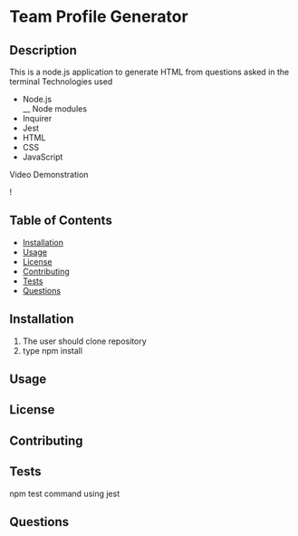 # Team Profile Generator

## Description
This is a node.js application to generate HTML from questions asked in the terminal
Technologies used
* Node.js <br>
__ Node modules <br>
 * Inquirer <br>
 * Jest <br>
* HTML
* CSS
* JavaScript

Video Demonstration

!

## Table of Contents
* [Installation](#installation)
* [Usage](#usage)
* [License](#license)
* [Contributing](#contributing)
* [Tests](#tests)
* [Questions](#questions)

## Installation 
1. The user should clone repository <br>
2. type npm install <br>
## Usage 

## License 

## Contributing 

## Tests
npm test command using jest

## Questions